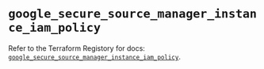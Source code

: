 # `google_secure_source_manager_instance_iam_policy`

Refer to the Terraform Registory for docs: [`google_secure_source_manager_instance_iam_policy`](https://registry.terraform.io/providers/hashicorp/google-beta/5.29.0/docs/resources/google_secure_source_manager_instance_iam_policy).
